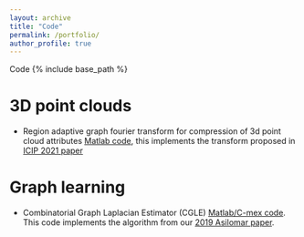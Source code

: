 ```yaml
---
layout: archive
title: "Code"
permalink: /portfolio/
author_profile: true
---
```


Code
{% include base_path %}

3D point clouds
===============
* Region adaptive graph fourier transform for compression of 3d point cloud attributes [Matlab code](https://github.com/STAC-USC/RA-GFT), this implements the transform proposed in  [ICIP 2021 paper](https://arxiv.org/abs/2003.01866)

Graph learning
==============
* Combinatorial Graph Laplacian Estimator (CGLE) [Matlab/C-mex code](https://github.com/STAC-USC/graph_learning_CombLap). This code implements the algorithm from our [2019 Asilomar paper](https://arxiv.org/abs/2004.08451). 

